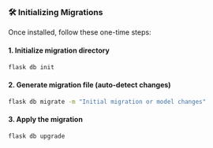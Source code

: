 ### 🛠️ Initializing Migrations

Once installed, follow these one-time steps:

#### 1. **Initialize migration directory**
```bash
flask db init
```

#### 2. **Generate migration file (auto-detect changes)**
```bash
flask db migrate -m "Initial migration or model changes"
```

#### 3. **Apply the migration**
```bash
flask db upgrade
```


